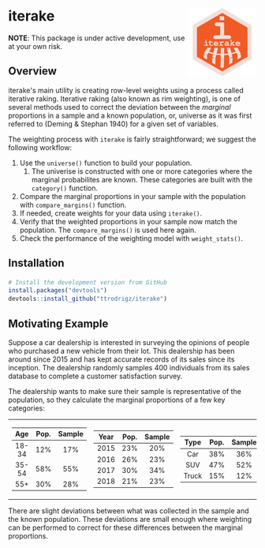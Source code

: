 
iterake <img src=logo/ITERAKE_LOGO_01.png width=140 height=140 align="right" />
===============================================================================

**NOTE**: This package is under active development, use at your own risk.

Overview
--------

iterake's main utility is creating row-level weights using a process called iterative raking. Iterative raking (also known as rim weighting), is one of several methods used to correct the deviation between the *marginal* proportions in a sample and a known population, or, universe as it was first referred to (Deming & Stephan 1940) for a given set of variables.

The weighting process with `iterake` is fairly straightforward; we suggest the following workflow:

1.  Use the `universe()` function to build your population.
    1.  The univerise is constructed with one or more categories where the marginal probabilites are known. These categories are built with the `category()` function.
2.  Compare the marginal proportions in your sample with the population with `compare_margins()` function.
3.  If needed, create weights for your data using `iterake()`.
4.  Verify that the weighted proportions in your sample now match the population. The `compare_margins()` is used here again.
5.  Check the performance of the weighting model with `weight_stats()`.

Installation
------------

``` r
# Install the development version from GitHub
install.packages("devtools")
devtools::install_github("ttrodrigz/iterake")
```

Motivating Example
------------------

Suppose a car dealership is interested in surveying the opinions of people who purchased a new vehicle from their lot. This dealership has been around since 2015 and has kept accurate records of its sales since its inception. The dealership randomly samples 400 individuals from its sales database to complete a customer satisfaction survey.

The dealership wants to make sure their sample is representative of the population, so they calculate the marginal proportions of a few key categories:

<table class="kable_wrapper">
<tbody>
<tr>
<td>
<table>
<thead>
<tr>
<th style="text-align:center;">
Age
</th>
<th style="text-align:center;">
Pop.
</th>
<th style="text-align:center;">
Sample
</th>
</tr>
</thead>
<tbody>
<tr>
<td style="text-align:center;">
18-34
</td>
<td style="text-align:center;">
12%
</td>
<td style="text-align:center;">
17%
</td>
</tr>
<tr>
<td style="text-align:center;">
35-54
</td>
<td style="text-align:center;">
58%
</td>
<td style="text-align:center;">
55%
</td>
</tr>
<tr>
<td style="text-align:center;">
55+
</td>
<td style="text-align:center;">
30%
</td>
<td style="text-align:center;">
28%
</td>
</tr>
</tbody>
</table>
</td>
<td>
<table>
<thead>
<tr>
<th style="text-align:center;">
Year
</th>
<th style="text-align:center;">
Pop.
</th>
<th style="text-align:center;">
Sample
</th>
</tr>
</thead>
<tbody>
<tr>
<td style="text-align:center;">
2015
</td>
<td style="text-align:center;">
23%
</td>
<td style="text-align:center;">
20%
</td>
</tr>
<tr>
<td style="text-align:center;">
2016
</td>
<td style="text-align:center;">
26%
</td>
<td style="text-align:center;">
23%
</td>
</tr>
<tr>
<td style="text-align:center;">
2017
</td>
<td style="text-align:center;">
30%
</td>
<td style="text-align:center;">
34%
</td>
</tr>
<tr>
<td style="text-align:center;">
2018
</td>
<td style="text-align:center;">
21%
</td>
<td style="text-align:center;">
23%
</td>
</tr>
</tbody>
</table>
</td>
<td>
<table>
<thead>
<tr>
<th style="text-align:center;">
Type
</th>
<th style="text-align:center;">
Pop.
</th>
<th style="text-align:center;">
Sample
</th>
</tr>
</thead>
<tbody>
<tr>
<td style="text-align:center;">
Car
</td>
<td style="text-align:center;">
38%
</td>
<td style="text-align:center;">
36%
</td>
</tr>
<tr>
<td style="text-align:center;">
SUV
</td>
<td style="text-align:center;">
47%
</td>
<td style="text-align:center;">
52%
</td>
</tr>
<tr>
<td style="text-align:center;">
Truck
</td>
<td style="text-align:center;">
15%
</td>
<td style="text-align:center;">
12%
</td>
</tr>
</tbody>
</table>
</td>
</tr>
</tbody>
</table>
There are slight deviations between what was collected in the sample and the known population. These deviations are small enough where weighting can be performed to correct for these differences between the marginal proportions.
